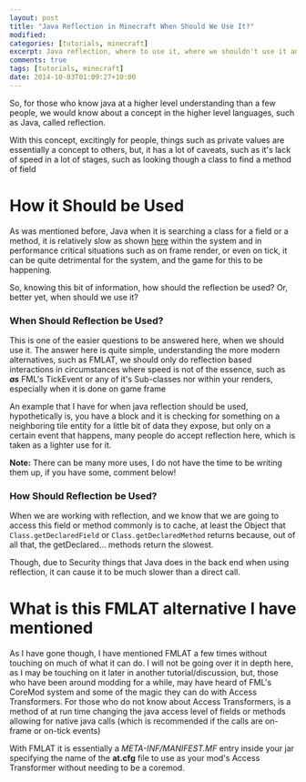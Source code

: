 ```yaml
---
layout: post
title: "Java Reflection in Minecraft When Should We Use It?"
modified:
categories: [tutorials, minecraft]
excerpt: Java reflection, where to use it, where we shouldn't use it and how to use it.
comments: true
tags: [tutorials, minecraft]
date: 2014-10-03T01:09:27+10:00
---
```


So, for those who know java at a higher level understanding than a few people, we would know about a concept in the higher level languages, such as Java, called reflection.

With this concept, excitingly for people, things such as private values are essentially a concept to others, but, it has a lot of caveats, such as it's lack of speed in a lot of stages, such as looking though a class to find a method of field

How it Should be Used
=====================
As was mentioned before, Java when it is searching a class for a field or a method, it is relatively slow as shown [here][cowtowncoder] within the system and in performance critical situations such as on frame render, or even on tick, it can be quite detrimental for the system, and the game for this to be happening.

So, knowing this bit of information, how should the reflection be used? Or, better yet, when should we use it?

### When Should Reflection be Used?

This is one of the easier questions to be answered here, when we should use it. The answer here is quite simple, understanding the more modern alternatives, such as FMLAT, we should only do reflection based interactions in circumstances where speed is not of the essence, such as __*as*__ FML's TickEvent or any of it's Sub-classes nor within your renders, especially when it is done on game frame

An example that I have for when java reflection should be used, hypothetically is, you have a block and it is checking for something on a neighboring tile entity for a little bit of data they expose, but only on a certain event that happens, many people do accept reflection here, which is taken as a lighter use for it.

__Note:__ There can be many more uses, I do not have the time to be writing them up, if you have some, comment below!

### How Should Reflection be Used?

When we are working with reflection, and we know that we are going to access this field or method commonly is to cache, at least the Object that ``Class.getDeclaredField`` or ``Class.getDeclaredMethod`` returns because, out of all that, the getDeclared... methods return the slowest.

Though, due to Security things that Java does in the back end when using reflection, it can cause it to be much slower than a direct call.

What is this FMLAT alternative I have mentioned
===============================================

As I have gone though, I have mentioned FMLAT a few times without touching on much of what it can do. I will not be going over it in depth here, as I may be touching on it later in another tutorial/discussion, but, those who have been around modding for a while, may have heard of FML's CoreMod system and some of the magic they can do with Access Transformers. For those who do not know about Access Transformers, is a method of at run time changing the java access level of fields or methods allowing for native java calls (which is recommended if the calls are on-frame or on-tick events)

With FMLAT it is essentially a *META-INF/MANIFEST.MF* entry inside your jar specifying the name of the __at.cfg__ file to use as your mod's Access Transformer without needing to be a coremod.

[cowtowncoder]: http://www.cowtowncoder.com/blog/archives/2007/02/entry_32.html
